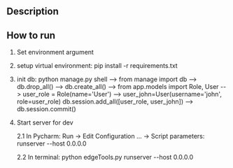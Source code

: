 ## Description


## How to run
1. Set environment argument

2. setup virtual environment: pip install -r requirements.txt

3. init db: python manage.py shell  --> from manage import db
--> db.drop_all() --> db.create_all() --> from app.models import Role, User
--> user_role = Role(name='User') --> user_john=User(username='john', role=user_role)
db.session.add_all([user_role, user_john]) --> db.session.commit()

4. Start server for dev

    2.1 In Pycharm: Run -> Edit Configuration ... -> Script parameters: runserver --host 0.0.0.0
    
    2.2 In terminal: python edgeTools.py runserver --host 0.0.0.0
    
